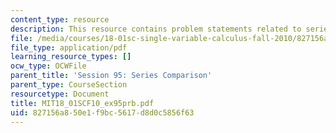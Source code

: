 ```yaml
---
content_type: resource
description: This resource contains problem statements related to series comparison.
file: /media/courses/18-01sc-single-variable-calculus-fall-2010/827156a850e1f9bc5617d8d0c5856f63_MIT18_01SCF10_ex95prb.pdf
file_type: application/pdf
learning_resource_types: []
ocw_type: OCWFile
parent_title: 'Session 95: Series Comparison'
parent_type: CourseSection
resourcetype: Document
title: MIT18_01SCF10_ex95prb.pdf
uid: 827156a8-50e1-f9bc-5617-d8d0c5856f63
---
```

